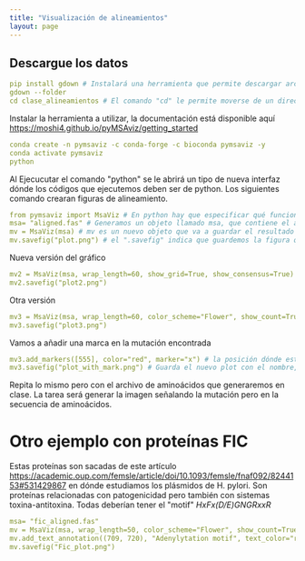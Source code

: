 ```yaml
---
title: "Visualización de alineamientos"
layout: page
---
```


## Descargue los datos

```yml
pip install gdown # Instalará una herramienta que permite descargar archivos desde google drive
gdown --folder  
cd clase_alineamientos # El comando "cd" le permite moverse de un directorio (carpeta) a otro. Debe poner la dirección del nuevo directorio.

```

Instalar la herramienta a utilizar, la documentación está disponible aquí https://moshi4.github.io/pyMSAviz/getting_started
```yml
conda create -n pymsaviz -c conda-forge -c bioconda pymsaviz -y 
conda activate pymsaviz
python
```
Al Ejecucutar el comando "python" se le abrirá un tipo de nueva interfaz dónde los códigos que ejecutemos deben ser de python. 
Los siguientes comando crearan figuras de alineamiento.

```yml
from pymsaviz import MsaViz # En python hay que especificar qué funciones queremos importar. En esta caso sólo utilizaremos la función MsaViz de la librería pymsaviz
msa= "aligned.fas" # Generamos un objeto llamado msa, que contiene el archivo fasta con las secuencias alineadas.
mv = MsaViz(msa) # mv es un nuevo objeto que va a guardar el resultado de la función "MsaViz" que contiene toda la información necesaria para la visualización
mv.savefig("plot.png") # el ".savefig" indica que guardemos la figura que está dentro del archivo que creameos previamente llamado "mv". En los paréntesis y en comillas pueden poner el nombre que quieran ponerle
```
Nueva versión del gráfico
```yml
mv2 = MsaViz(msa, wrap_length=60, show_grid=True, show_consensus=True)
mv2.savefig("plot2.png")
```
Otra versión
```yml
mv3 = MsaViz(msa, wrap_length=60, color_scheme="Flower", show_count=True, start=370, end=760, show_seq_char=False, show_consensus=True, consensus_color="tomato")
mv3.savefig("plot3.png")
```
Vamos a añadir una marca en la mutación encontrada

```yml
mv3.add_markers([555], color="red", marker="x") # la posición dónde está la mutación es la 555 de la secuencia de ref.
mv3.savefig("plot_with_mark.png") # Guarda el nuevo plot con el nombre, plot with mark
```

Repita lo mismo pero con el archivo de aminoácidos que generaremos en clase. 
La tarea será generar la imagen señalando la mutación pero en la secuencia de aminoácidos.

# Otro ejemplo con proteínas FIC
Estas proteínas son sacadas de este artículo https://academic.oup.com/femsle/article/doi/10.1093/femsle/fnaf092/8244153#531429867 en dónde estudiamos los plásmidos de H. pylori. Son proteínas relacionadas con patogenicidad pero también con sistemas toxina-antitoxina. Todas deberían tener el "motif" *HxFx(D/E)GNGRxxR*
```yml
msa= "fic_aligned.fas"
mv = MsaViz(msa, wrap_length=50, color_scheme="Flower", show_count=True, show_seq_char=True, show_cons\ensus=True, consensus_color="tomato", start=540)
mv.add_text_annotation((709, 720), "Adenylytation motif", text_color="red", range_color="red")
mv.savefig("Fic_plot.png")

```
